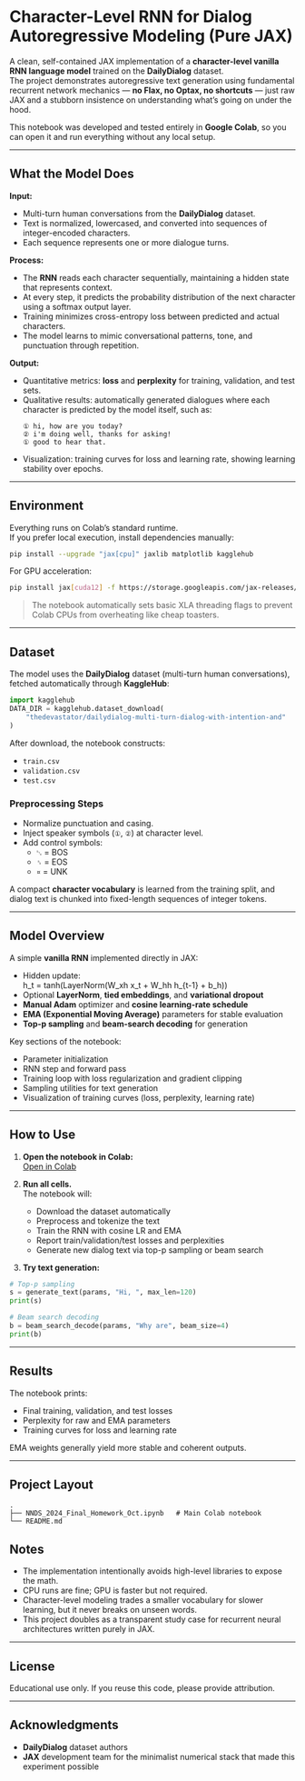 # Character-Level RNN for Dialog Autoregressive Modeling (Pure JAX)

A clean, self-contained JAX implementation of a **character-level vanilla RNN language model** trained on the **DailyDialog** dataset.  
The project demonstrates autoregressive text generation using fundamental recurrent network mechanics — **no Flax, no Optax, no shortcuts** — just raw JAX and a stubborn insistence on understanding what’s going on under the hood.

This notebook was developed and tested entirely in **Google Colab**, so you can open it and run everything without any local setup.

---

## What the Model Does

**Input:**  
- Multi-turn human conversations from the **DailyDialog** dataset.  
- Text is normalized, lowercased, and converted into sequences of integer-encoded characters.  
- Each sequence represents one or more dialogue turns.

**Process:**  
- The **RNN** reads each character sequentially, maintaining a hidden state that represents context.  
- At every step, it predicts the probability distribution of the next character using a softmax output layer.  
- Training minimizes cross-entropy loss between predicted and actual characters.  
- The model learns to mimic conversational patterns, tone, and punctuation through repetition.

**Output:**  
- Quantitative metrics: **loss** and **perplexity** for training, validation, and test sets.  
- Qualitative results: automatically generated dialogues where each character is predicted by the model itself, such as:  
  ```
  ① hi, how are you today?
  ② i'm doing well, thanks for asking!
  ① good to hear that.
  ```
- Visualization: training curves for loss and learning rate, showing learning stability over epochs.

---
## Environment

Everything runs on Colab’s standard runtime.  
If you prefer local execution, install dependencies manually:

```bash
pip install --upgrade "jax[cpu]" jaxlib matplotlib kagglehub
```

For GPU acceleration:

```bash
pip install jax[cuda12] -f https://storage.googleapis.com/jax-releases/jax_cuda_releases.html
```

> The notebook automatically sets basic XLA threading flags to prevent Colab CPUs from overheating like cheap toasters.

---

## Dataset

The model uses the **DailyDialog** dataset (multi-turn human conversations), fetched automatically through **KaggleHub**:

```python
import kagglehub
DATA_DIR = kagglehub.dataset_download(
    "thedevastator/dailydialog-multi-turn-dialog-with-intention-and"
)
```

After download, the notebook constructs:
- `train.csv`
- `validation.csv`
- `test.csv`

### Preprocessing Steps

- Normalize punctuation and casing.  
- Inject speaker symbols (`①`, `②`) at character level.  
- Add control symbols:
  - `␂` = BOS  
  - `␞` = EOS  
  - `¤` = UNK  

A compact **character vocabulary** is learned from the training split, and dialog text is chunked into fixed-length sequences of integer tokens.

---

## Model Overview

A simple **vanilla RNN** implemented directly in JAX:

- Hidden update:  
  h_t = tanh(LayerNorm(W_xh x_t + W_hh h_{t-1} + b_h))
- Optional **LayerNorm**, **tied embeddings**, and **variational dropout**  
- **Manual Adam** optimizer and **cosine learning-rate schedule**  
- **EMA (Exponential Moving Average)** parameters for stable evaluation  
- **Top-p sampling** and **beam-search decoding** for generation

Key sections of the notebook:
- Parameter initialization  
- RNN step and forward pass  
- Training loop with loss regularization and gradient clipping  
- Sampling utilities for text generation  
- Visualization of training curves (loss, perplexity, learning rate)

---

## How to Use

1. **Open the notebook in Colab:**  
   [Open in Colab](https://colab.research.google.com/drive/1ewN-Z-eLGEd52Yy35Ua6idGHwPHi6D3t?usp=sharing)

2. **Run all cells.**  
   The notebook will:
   - Download the dataset automatically  
   - Preprocess and tokenize the text  
   - Train the RNN with cosine LR and EMA  
   - Report train/validation/test losses and perplexities  
   - Generate new dialog text via top-p sampling or beam search

3. **Try text generation:**

```python
# Top-p sampling
s = generate_text(params, "Hi, ", max_len=120)
print(s)

# Beam search decoding
b = beam_search_decode(params, "Why are", beam_size=4)
print(b)
```

---

## Results

The notebook prints:
- Final training, validation, and test losses  
- Perplexity for raw and EMA parameters  
- Training curves for loss and learning rate  

EMA weights generally yield more stable and coherent outputs.

---

## Project Layout

```
.
├── NNDS_2024_Final_Homework_Oct.ipynb   # Main Colab notebook
└── README.md
```

## Notes

- The implementation intentionally avoids high-level libraries to expose the math.  
- CPU runs are fine; GPU is faster but not required.  
- Character-level modeling trades a smaller vocabulary for slower learning, but it never breaks on unseen words.  
- This project doubles as a transparent study case for recurrent neural architectures written purely in JAX.

---

## License

Educational use only. If you reuse this code, please provide attribution.

---

## Acknowledgments

- **DailyDialog** dataset authors  
- **JAX** development team for the minimalist numerical stack that made this experiment possible  
